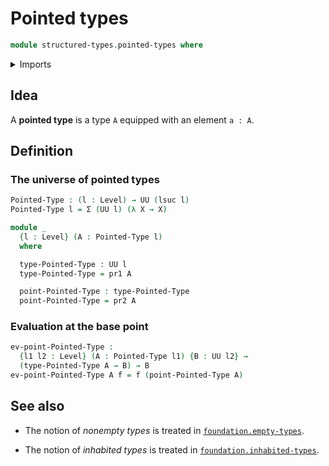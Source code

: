 # Pointed types

```agda
module structured-types.pointed-types where
```

<details><summary>Imports</summary>

```agda
open import foundation.dependent-pair-types
open import foundation.universe-levels
```

</details>

## Idea

A **pointed type** is a type `A` equipped with an element `a : A`.

## Definition

### The universe of pointed types

```agda
Pointed-Type : (l : Level) → UU (lsuc l)
Pointed-Type l = Σ (UU l) (λ X → X)

module _
  {l : Level} (A : Pointed-Type l)
  where

  type-Pointed-Type : UU l
  type-Pointed-Type = pr1 A

  point-Pointed-Type : type-Pointed-Type
  point-Pointed-Type = pr2 A
```

### Evaluation at the base point

```agda
ev-point-Pointed-Type :
  {l1 l2 : Level} (A : Pointed-Type l1) {B : UU l2} →
  (type-Pointed-Type A → B) → B
ev-point-Pointed-Type A f = f (point-Pointed-Type A)
```

## See also

- The notion of _nonempty types_ is treated in
  [`foundation.empty-types`](foundation.empty-types.md).

- The notion of _inhabited types_ is treated in
  [`foundation.inhabited-types`](foundation.inhabited-types.md).
